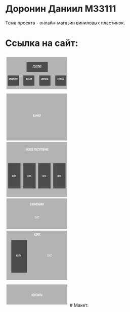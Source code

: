 # Доронин Даниил М33111
Тема проекта - онлайн-магазин виниловых пластинок.
# Ссылка на сайт: 
<img src="https://github.com/xodors/is-web-5sem/blob/main/%D0%BC%D0%B0%D0%BA%D0%B5%D1%82.png" width="200" height="800">
# Макет:
